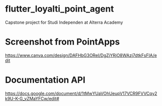 # flutter_loyalti_point_agent

Capstone project for Studi Independen at Alterra Academy

# Screenshot from PointApps
https://www.canva.com/design/DAFHbG3OReI/DgZjYRjO8WAzj7dtkFsFIA/edit

# Documentation API
https://docs.google.com/document/d/1tMwYUaVOhUeupV17VCR9FVVCqy2k9U-K-G_vZMaYFCw/edit#